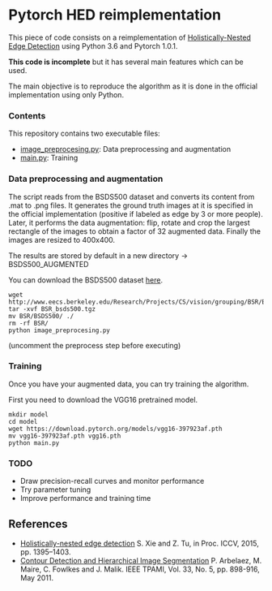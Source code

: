 # Pytorch HED reimplementation

This piece of code consists on a reimplementation of [Holistically-Nested Edge Detection](https://arxiv.org/abs/1504.06375) using Python 3.6 and Pytorch 1.0.1.

**This code is incomplete** but it has several main features which can be used.

The main objective is to reproduce the algorithm as it is done in the official implementation using only Python.

### Contents

This repository contains two executable files:

- [image_preprocesing.py](https://github.com/charlio23/HED-pytorch/blob/master/image_preprocesing.py): Data preprocessing and augmentation
- [main.py](https://github.com/charlio23/HED-pytorch/blob/master/main.py): Training

### Data preprocessing and augmentation

The script reads from the BSDS500 dataset and converts its content from .mat to .png files. It generates the ground truth images at it is specified in the official implementation (positive if labeled as edge by 3 or more people). Later, it performs the data augmentation: flip, rotate and crop the largest rectangle of the images to obtain a factor of 32 augmented data. Finally the images are resized to 400x400.

The results are stored by default in a new directory -> BSDS500_AUGMENTED

You can download the BSDS500 dataset [here](http://www.eecs.berkeley.edu/Research/Projects/CS/vision/grouping/BSR/BSR_bsds500.tgz).

```
wget http://www.eecs.berkeley.edu/Research/Projects/CS/vision/grouping/BSR/BSR_bsds500.tgz
tar -xvf BSR_bsds500.tgz
mv BSR/BSDS500/ ./
rm -rf BSR/
python image_preprocesing.py
```

(uncomment the preprocess step before executing)

### Training

Once you have your augmented data, you can try training the algorithm.

First you need to download the VGG16 pretrained model.

```
mkdir model
cd model
wget https://download.pytorch.org/models/vgg16-397923af.pth
mv vgg16-397923af.pth vgg16.pth
python main.py
```

### TODO

- Draw precision-recall curves and monitor performance
- Try parameter tuning
- Improve performance and training time

## References

- [Holistically-nested edge detection](https://arxiv.org/abs/1504.06375) S. Xie and Z. Tu, in Proc. ICCV, 2015, pp. 1395–1403.
- [Contour Detection and Hierarchical Image Segmentation](https://www2.eecs.berkeley.edu/Research/Projects/CS/vision/grouping/papers/amfm_pami2010.pdf) P. Arbelaez, M. Maire, C. Fowlkes and J. Malik. IEEE TPAMI, Vol. 33, No. 5, pp. 898-916, May 2011.
